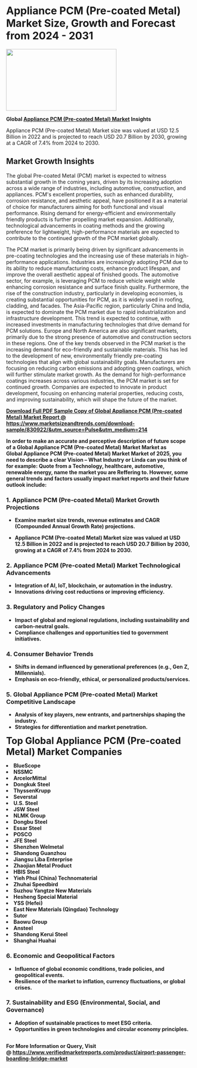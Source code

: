 <H1>Appliance PCM (Pre-coated Metal) Market Size, Growth and Forecast from 2024 - 2031</H1><img class="aligncenter size-medium wp-image-584254" src="https://thirdeyenews.in/wp-content/uploads/2024/09/Global-Market-Research-300x168.jpeg" alt="" width="300" height="168" /><p><strong>Global&nbsp;<a href="https://www.marketsizeandtrends.com/download-sample/830922/&amp;utm_source=Pulse&amp;utm_medium=214">Appliance PCM (Pre-coated Metal) Market</a> Insights</strong></p><p>Appliance PCM (Pre-coated Metal) Market size was valued at USD 12.5 Billion in 2022 and is projected to reach USD 20.7 Billion by 2030, growing at a CAGR of 7.4% from 2024 to 2030.</p><p><h2>Market Growth Insights</h2> <p>The global Pre-coated Metal (PCM) market is expected to witness substantial growth in the coming years, driven by its increasing adoption across a wide range of industries, including automotive, construction, and appliances. PCM's excellent properties, such as enhanced durability, corrosion resistance, and aesthetic appeal, have positioned it as a material of choice for manufacturers aiming for both functional and visual performance. Rising demand for energy-efficient and environmentally friendly products is further propelling market expansion. Additionally, technological advancements in coating methods and the growing preference for lightweight, high-performance materials are expected to contribute to the continued growth of the PCM market globally.</p> <p><strong><a href="#"></a></strong></p> <p>The PCM market is primarily being driven by significant advancements in pre-coating technologies and the increasing use of these materials in high-performance applications. Industries are increasingly adopting PCM due to its ability to reduce manufacturing costs, enhance product lifespan, and improve the overall aesthetic appeal of finished goods. The automotive sector, for example, is leveraging PCM to reduce vehicle weight while enhancing corrosion resistance and surface finish quality. Furthermore, the rise of the construction industry, particularly in developing economies, is creating substantial opportunities for PCM, as it is widely used in roofing, cladding, and facades. The Asia-Pacific region, particularly China and India, is expected to dominate the PCM market due to rapid industrialization and infrastructure development. This trend is expected to continue, with increased investments in manufacturing technologies that drive demand for PCM solutions. Europe and North America are also significant markets, primarily due to the strong presence of automotive and construction sectors in these regions. One of the key trends observed in the PCM market is the increasing demand for eco-friendly and sustainable materials. This has led to the development of new, environmentally friendly pre-coating technologies that align with global sustainability goals. Manufacturers are focusing on reducing carbon emissions and adopting green coatings, which will further stimulate market growth. As the demand for high-performance coatings increases across various industries, the PCM market is set for continued growth. Companies are expected to innovate in product development, focusing on enhancing material properties, reducing costs, and improving sustainability, which will shape the future of the market. <p><strong><a href="#"></p><p><span class=""><strong>Download Full PDF Sample Copy of Global Appliance PCM (Pre-coated Metal) Market Report</strong> @ <a href="https://www.marketsizeandtrends.com/download-sample/830922/&amp;utm_source=Pulse&amp;utm_medium=214" target="_blank">https://www.marketsizeandtrends.com/download-sample/830922/&amp;utm_source=Pulse&amp;utm_medium=214</a></span></p><p>In order to make an accurate and perceptive description of future scope of a Global&nbsp;Appliance PCM (Pre-coated Metal) Market Market as Global&nbsp;Appliance PCM (Pre-coated Metal) Market Market of 2025, you need to describe a clear Vision &ndash; What Industry or Linda can you think of for example: Quote from a Technology, healthcare, automotive, renewable energy, name the market you are Reffering to. However, some general trends and factors usually impact market reports and their future outlook include:</p><h3>1.&nbsp;<strong>Appliance PCM (Pre-coated Metal) Market Growth Projections</strong></h3><ul><li>Examine market size trends, revenue estimates and CAGR (Compounded Annual Growth Rate) projections.</li><li><p>Appliance PCM (Pre-coated Metal) Market size was valued at USD 12.5 Billion in 2022 and is projected to reach USD 20.7 Billion by 2030, growing at a CAGR of 7.4% from 2024 to 2030.</p></li></ul><h3>2.&nbsp;<strong>Appliance PCM (Pre-coated Metal) Market Technological Advancements</strong></h3><ul><li>Integration of AI, IoT, blockchain, or automation in the industry.</li><li>Innovations driving cost reductions or improving efficiency.</li></ul><h3>3.&nbsp;<strong>Regulatory and Policy Changes</strong></h3><ul><li>Impact of global and regional regulations, including sustainability and carbon-neutral goals.</li><li>Compliance challenges and opportunities tied to government initiatives.</li></ul><h3>4.&nbsp;<strong>Consumer Behavior Trends</strong></h3><ul><li>Shifts in demand influenced by generational preferences (e.g., Gen Z, Millennials).</li><li>Emphasis on eco-friendly, ethical, or personalized products/services.</li></ul><h3>5.&nbsp;<strong>Global Appliance PCM (Pre-coated Metal) Market Competitive Landscape</strong></h3><ul><li>Analysis of key players, new entrants, and partnerships shaping the industry.</li><li>Strategies for differentiation and market penetration.</li></ul><p data-pm-slice="1 1 []"><span style="color: inherit; font-family: inherit; font-size: 25px;">Top Global Appliance PCM (Pre-coated Metal) Market Companies</span></p><div class="" data-test-id=""><p><li>BlueScope</li><li> NSSMC</li><li> ArcelorMittal</li><li> Dongkuk Steel</li><li> ThyssenKrupp</li><li> Severstal</li><li> U.S. Steel</li><li> JSW Steel</li><li> NLMK Group</li><li> Dongbu Steel</li><li> Essar Steel</li><li> POSCO</li><li> JFE Steel</li><li> Shenzhen Welmetal</li><li> Shandong Guanzhou</li><li> Jiangsu Liba Enterprise</li><li> Zhaojian Metal Product</li><li> HBIS Steel</li><li> Yieh Phui (China) Technomaterial</li><li> Zhuhai Speedbird</li><li> Suzhou Yangtze New Materials</li><li> Hesheng Special Material</li><li> YSS (Hefei)</li><li> East New Materials (Qingdao) Technology</li><li> Sutor</li><li> Baowu Group</li><li> Ansteel</li><li> Shandong Kerui Steel</li><li> Shanghai Huahai</li></p></div><h3>6.&nbsp;<strong>Economic and Geopolitical Factors</strong></h3><ul><li>Influence of global economic conditions, trade policies, and geopolitical events.</li><li>Resilience of the market to inflation, currency fluctuations, or global crises.</li></ul><h3>7.&nbsp;<strong>Sustainability and ESG (Environmental, Social, and Governance)</strong></h3><ul><li>Adoption of sustainable practices to meet ESG criteria.</li><li>Opportunities in green technologies and circular economy principles.</li></ul><h2><strong style="font-size: 14px;">For More Information or Query, Visit @&nbsp;</strong><a style="background-color: #ffffff; font-size: 14px;" href="https://www.marketsizeandtrends.com/report/appliance-pcm-pre-coated-metal-market/" target="_blank">https://www.verifiedmarketreports.com/product/airport-passenger-boarding-bridge-market</a></h2>
